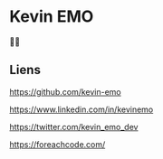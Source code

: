 # Kevin EMO

🐘💨

## Liens

https://github.com/kevin-emo

https://www.linkedin.com/in/kevinemo

https://twitter.com/kevin_emo_dev

https://foreachcode.com/
